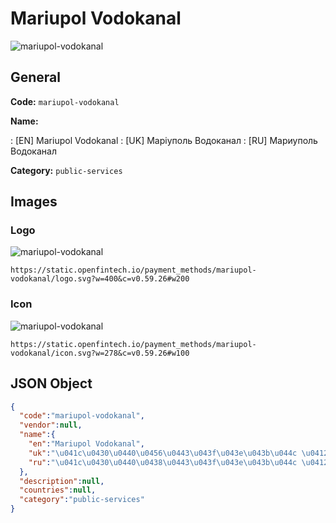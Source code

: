 
# Mariupol Vodokanal 
![mariupol-vodokanal](https://static.openfintech.io/payment_methods/mariupol-vodokanal/logo.svg?w=400&c=v0.59.26#w200)  

## General 
**Code:** `mariupol-vodokanal` 
 
**Name:** 
 
:	[EN] Mariupol Vodokanal 
:	[UK] Маріуполь Водоканал 
:	[RU] Мариуполь Водоканал 
 
**Category:** `public-services` 
 

## Images 

### Logo 
![mariupol-vodokanal](https://static.openfintech.io/payment_methods/mariupol-vodokanal/logo.svg?w=400&c=v0.59.26#w200)  

```
https://static.openfintech.io/payment_methods/mariupol-vodokanal/logo.svg?w=400&c=v0.59.26#w200
```  

### Icon 
![mariupol-vodokanal](https://static.openfintech.io/payment_methods/mariupol-vodokanal/icon.svg?w=278&c=v0.59.26#w100)  

```
https://static.openfintech.io/payment_methods/mariupol-vodokanal/icon.svg?w=278&c=v0.59.26#w100
```  

## JSON Object 

```json
{
  "code":"mariupol-vodokanal",
  "vendor":null,
  "name":{
    "en":"Mariupol Vodokanal",
    "uk":"\u041c\u0430\u0440\u0456\u0443\u043f\u043e\u043b\u044c \u0412\u043e\u0434\u043e\u043a\u0430\u043d\u0430\u043b",
    "ru":"\u041c\u0430\u0440\u0438\u0443\u043f\u043e\u043b\u044c \u0412\u043e\u0434\u043e\u043a\u0430\u043d\u0430\u043b"
  },
  "description":null,
  "countries":null,
  "category":"public-services"
}
```  
